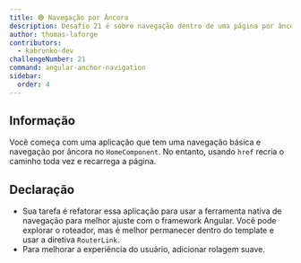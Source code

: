 ```yaml
---
title: 🟢 Navegação por Âncora
description: Desafio 21 é sobre navegação dentro de uma página por âncora
author: thomas-laforge
contributors:
  - kabrunko-dev
challengeNumber: 21
command: angular-anchor-navigation
sidebar:
  order: 4
---
```


## Informação

Você começa com uma aplicação que tem uma navegação básica e navegação por âncora no `HomeComponent`. No entanto, usando `href` recria o caminho toda vez e recarrega a página.

## Declaração

- Sua tarefa é refatorar essa aplicação para usar a ferramenta nativa de navegação para melhor ajuste com o framework Angular. Você pode explorar o roteador, mas é melhor permanecer dentro do template e usar a diretiva `RouterLink`.
- Para melhorar a experiência do usuário, adicionar rolagem suave.
